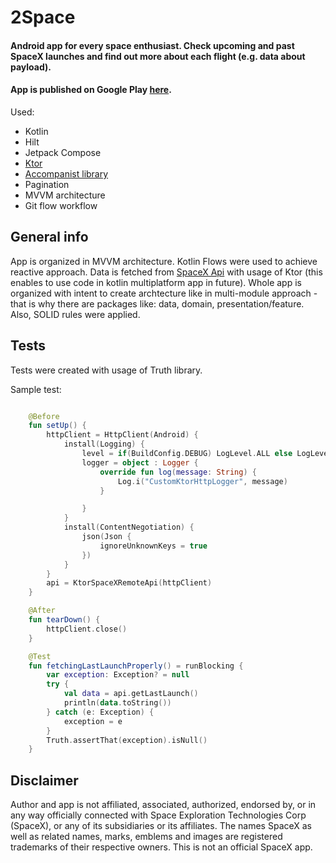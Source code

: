 # 2Space
#### Android app for every space enthusiast. Check upcoming and past SpaceX launches and find out more about each flight (e.g. data about payload).

#### App is published on Google Play [here](https://play.google.com/store/apps/details?id=abandonedstudio.app.tospace).

Used:
- Kotlin
- Hilt
- Jetpack Compose
- [Ktor](https://ktor.io/)
- [Accompanist library](https://github.com/google/accompanist)
- Pagination
- MVVM architecture
- Git flow workflow

## General info

App is organized in MVVM architecture. Kotlin Flows were used to achieve reactive approach. Data is fetched from [SpaceX Api](https://github.com/r-spacex/SpaceX-API) with usage of Ktor (this enables to use code in kotlin multiplatform app in future). Whole app is organized with intent to create archtecture like in multi-module approach - that is why there are packages like: data, domain, presentation/feature. Also, SOLID rules were applied.

## Tests

Tests were created with usage of Truth library.

Sample test:
```kotlin

    @Before
    fun setUp() {
        httpClient = HttpClient(Android) {
            install(Logging) {
                level = if(BuildConfig.DEBUG) LogLevel.ALL else LogLevel.NONE
                logger = object : Logger {
                    override fun log(message: String) {
                        Log.i("CustomKtorHttpLogger", message)
                    }

                }
            }
            install(ContentNegotiation) {
                json(Json {
                    ignoreUnknownKeys = true
                })
            }
        }
        api = KtorSpaceXRemoteApi(httpClient)
    }

    @After
    fun tearDown() {
        httpClient.close()
    }

    @Test
    fun fetchingLastLaunchProperly() = runBlocking {
        var exception: Exception? = null
        try {
            val data = api.getLastLaunch()
            println(data.toString())
        } catch (e: Exception) {
            exception = e
        }
        Truth.assertThat(exception).isNull()
    }
```

## Disclaimer

Author and app is not affiliated, associated, authorized, endorsed by, or in any way officially connected with Space Exploration Technologies Corp (SpaceX), or any of its subsidiaries or its affiliates. The names SpaceX as well as related names, marks, emblems and images are registered trademarks of their respective owners. This is not an official SpaceX app.
